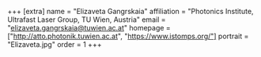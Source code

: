 +++
[extra]
name = "Elizaveta Gangrskaia"
affiliation = "Photonics Institute, Ultrafast Laser Group, TU Wien, Austria"
email = "elizaveta.gangrskaia@tuwien.ac.at"
homepage = ["http://atto.photonik.tuwien.ac.at", "https://www.istomps.org/"]
portrait = "Elizaveta.jpg"
order = 1
+++
